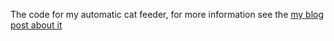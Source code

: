The code for my automatic cat feeder, for more information see the [my blog post about it](https://blog.lapinozz.com/project/2023/01/28/cat-feeder.html)
